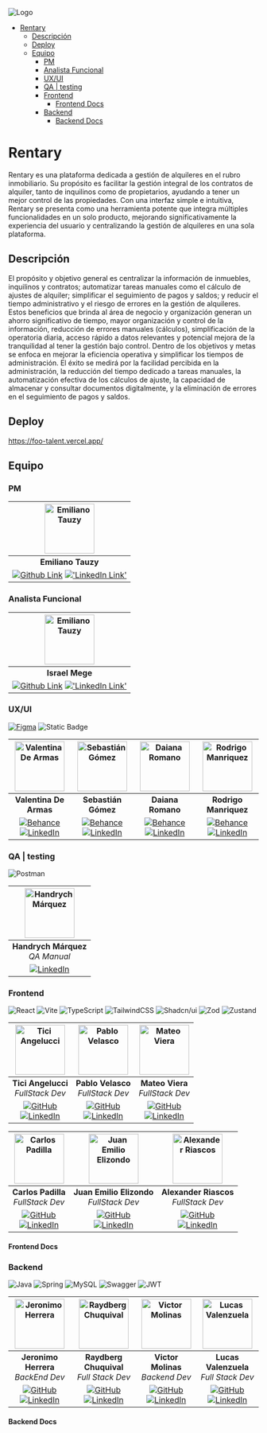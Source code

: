 ![Logo](https://media.discordapp.net/attachments/1357742314939744528/1367885932178706524/image.png?ex=6816368c&is=6814e50c&hm=521afbba95a80c4415df1bdd01fa27d0eac95ad948b59d0b7ccd28c8c9f56646&=&format=webp&quality=lossless)

- [Rentary](#rentary)
  - [Descripción](#descripción)
  - [Deploy](#deploy)
  - [Equipo](#equipo)
    - [PM](#pm)
    - [Analista Funcional](#analista-funcional)
    - [UX/UI](#uxui)
    - [QA | testing](#qa--testing)
    - [Frontend](#frontend)
      - [Frontend Docs](#frontend-docs)
    - [Backend](#backend)
      - [Backend Docs](#backend-docs)


# Rentary
Rentary es una plataforma dedicada a gestión de alquileres en el rubro inmobiliario. Su propósito es facilitar la gestión integral de los contratos de alquiler, tanto de inquilinos como de propietarios, ayudando a tener un mejor control de las propiedades. 
Con una interfaz simple e intuitiva, Rentary se presenta como una herramienta potente que integra múltiples funcionalidades en un solo producto, mejorando significativamente la experiencia del usuario y centralizando la gestión de alquileres en una sola plataforma.

## Descripción

El propósito y objetivo general es centralizar la información de inmuebles, inquilinos y contratos; automatizar tareas manuales como el cálculo de ajustes de alquiler; simplificar el seguimiento de pagos y saldos; y reducir el tiempo administrativo y el riesgo de errores en la gestión de alquileres.
Estos beneficios que brinda al área de negocio y organización generan un ahorro significativo de tiempo, mayor organización y control de la información, reducción de errores manuales (cálculos), simplificación de la operatoria diaria, acceso rápido a datos relevantes y potencial mejora de la tranquilidad al tener la gestión bajo control.
Dentro de los objetivos y metas se enfoca en mejorar la eficiencia operativa y simplificar los tiempos de administración. El éxito se medirá por la facilidad percibida en la administración, la reducción del tiempo dedicado a tareas manuales, la automatización efectiva de los cálculos de ajuste, la capacidad de almacenar y consultar documentos digitalmente, y la eliminación de errores en el seguimiento de pagos y saldos.

## Deploy
https://foo-talent.vercel.app/

## Equipo

### PM

| <img src="https://avatars.githubusercontent.com/u/115730415?v=4" alt="Emiliano Tauzy" width="100" height="100" /> |
|:-:|
| **Emiliano Tauzy** |
|[![Github Link](https://img.shields.io/badge/github-%23121011.svg?&style=for-the-badge&logo=github&logoColor=white 'Github Link')](https://github.com/ETauzy) [!['LinkedIn Link'](https://img.shields.io/badge/linkedin%20-%230077B5.svg?&style=for-the-badge&logo=linkedin&logoColor=white 'LinkedIn Link')](https://www.linkedin.com/in/emiliano-tauzy/) |

### Analista Funcional

|<img src="https://media.licdn.com/dms/image/v2/D4E03AQHj2C9wn1yvyg/profile-displayphoto-shrink_800_800/profile-displayphoto-shrink_800_800/0/1689869403382?e=1751500800&v=beta&t=KctkJqE-a1K1PgA6Nw0ghcTe0j4ww8wST_NONRAfVJo" alt="Emiliano Tauzy" width="100" height="100" />|
|:-:|
| **Israel Mege** |
| [![Github Link](https://img.shields.io/badge/github-%23121011.svg?&style=for-the-badge&logo=github&logoColor=white 'Github Link')](https://github.com/Israel-Mege) [!['LinkedIn Link'](https://img.shields.io/badge/linkedin%20-%230077B5.svg?&style=for-the-badge&logo=linkedin&logoColor=white 'LinkedIn Link')](https://www.linkedin.com/in/israel-mege-98a03014b/) |

### UX/UI

[![Figma](https://img.shields.io/badge/figma-%23F24E1E.svg?style=for-the-badge&logo=figma&logoColor=white)](https://www.figma.com/design/0Hm17LSKgcmvRU88KWleov/FooTalent----Rentary?node-id=0-1&p=f&t=sy3aqUI3b4fbiJga-0) ![Static Badge](https://img.shields.io/badge/ux-tweak?style=for-the-badge&label=Tweak&labelColor=%23ffaf0f&color=%23ffaf0f&link=https%3A%2F%2Fwww.uxtweak.com%2F)



|<img src="https://media.licdn.com/dms/image/v2/D4D03AQHY7DLB8pepQg/profile-displayphoto-shrink_800_800/profile-displayphoto-shrink_800_800/0/1719027465917?e=1751500800&v=beta&t=0182GteP94xBUfAFIzN5kwfH2R7QvgUytf96uYeASlY" width="100" height="100" alt="Valentina De Armas">|<img src="https://media.licdn.com/dms/image/v2/D4D03AQEB1mmPXzqisA/profile-displayphoto-shrink_800_800/B4DZX82DxhGkAc-/0/1743703784985?e=1751500800&v=beta&t=IkeSPKx4OgqaYlR2MzON28r4SsvpX73pjABdPG09GOI" width="100" height="100" alt="Sebastián Gómez">|<img src="https://media.licdn.com/dms/image/v2/D4D03AQEDq0mTDEpjNQ/profile-displayphoto-shrink_800_800/profile-displayphoto-shrink_800_800/0/1675814382529?e=1751500800&v=beta&t=Hb_dEAZJXPrxJGAbarMt1Ap5YssfPkbiP6D6UQHmK-Y" width="100" height="100" alt="Daiana Romano">|<img src="https://media.discordapp.net/attachments/1366936047170355252/1367945465915637760/avatar1_1.png?ex=68166dfe&is=68151c7e&hm=1e6f47fc21f77f31fc6dabb819b5542a4f9a97cc172ee2dc2319e102de681e4a&=&format=webp&quality=lossless" width="100" height="100" alt="Rodrigo Manriquez">|
| :--: | :--: | :--: | :--: |
|**Valentina De Armas**|**Sebastián Gómez**|**Daiana Romano**|**Rodrigo Manriquez**|
|[![Behance](https://img.shields.io/badge/Behance-1769FF?style=for-the-badge&logo=Behance&logoColor=white)](https://www.behance.net/valentinadearmas) [![LinkedIn](https://img.shields.io/badge/LinkedIn-0A66C2?style=for-the-badge&logo=LinkedIn&logoColor=white)](https://www.linkedin.com/in/valentina-de-armas) | [![Behance](https://img.shields.io/badge/Behance-1769FF?style=for-the-badge&logo=Behance&logoColor=white)](https://www.behance.net/sebasrgomez90) [![LinkedIn](https://img.shields.io/badge/LinkedIn-0A66C2?style=for-the-badge&logo=LinkedIn&logoColor=white)](https://www.linkedin.com/in/sebasr-gomez90/) |[![Behance](https://img.shields.io/badge/Behance-1769FF?style=for-the-badge&logo=Behance&logoColor=white)]() [![LinkedIn](https://img.shields.io/badge/LinkedIn-0A66C2?style=for-the-badge&logo=LinkedIn&logoColor=white)](https://www.linkedin.com/in/daianaromano/) | [![Behance](https://img.shields.io/badge/Behance-1769FF?style=for-the-badge&logo=Behance&logoColor=white)](https://www.behance.net/rodrigomanriqu7) [![LinkedIn](https://img.shields.io/badge/LinkedIn-0A66C2?style=for-the-badge&logo=LinkedIn&logoColor=white)](https://www.linkedin.com/in/romanriquez/) |

### QA | testing

![Postman](https://img.shields.io/badge/Postman-FF6C37?style=for-the-badge&logo=postman&logoColor=white)

|<img src="https://media.licdn.com/dms/image/v2/D4E35AQH3B7hb3UUnVw/profile-framedphoto-shrink_800_800/profile-framedphoto-shrink_800_800/0/1679417827951?e=1746817200&v=beta&t=IDqWdXv9ma9uvg15Bf-ngr2M6bECNT9cVEaQplmaoVw" width="100" height="100" alt="Handrych Márquez">|
|:--:|
|**Handrych Márquez**<br>*QA Manual*|
|[![LinkedIn](https://img.shields.io/badge/linkedin-%230077B5.svg?style=for-the-badge&logo=linkedin&logoColor=white)](https://www.linkedin.com/in/handrych-m%C3%A1rquez/)|


### Frontend

![React](https://img.shields.io/badge/react-%2320232a.svg?style=for-the-badge&logo=react&logoColor=%2361DAFB) ![Vite](https://img.shields.io/badge/vite-%23646CFF.svg?style=for-the-badge&logo=vite&logoColor=white) ![TypeScript](https://img.shields.io/badge/typescript-%23007ACC.svg?style=for-the-badge&logo=typescript&logoColor=white) ![TailwindCSS](https://img.shields.io/badge/tailwindcss-%2338B2AC.svg?style=for-the-badge&logo=tailwind-css&logoColor=white) ![Shadcn/ui](https://img.shields.io/badge/shadcn/ui-8A2BE2?style=for-the-badge&2F&logo=shadcnui&color=131316) ![Zod](https://img.shields.io/badge/zod-%233068b7.svg?style=for-the-badge&logo=zod&logoColor=white) ![Zustand](https://img.shields.io/badge/Zustand-000000?style=for-the-badge&logo=react)


|<img src="https://media.licdn.com/dms/image/v2/D4D35AQErCpA6eXzbhg/profile-framedphoto-shrink_400_400/B4DZYVqQFsH4Ak-/0/1744120120094?e=1745434800&v=beta&t=VeOy841Rxiy9Ait3GB9AxT8tz5TuzqSbNlNlViA26e0" width="100" height="100" alt="Tici Angelucci">|<img src="https://avatars.githubusercontent.com/u/119269816?s=400&u=887f6ab01a1fec45f04a77e08714a332f3678b85&v=4" width="100" height="100" alt="Pablo Velasco">|<img src="https://avatars.githubusercontent.com/u/74475447?v=4" width="100" height="100" alt="Mateo Viera">|
|:--:|:--:|:--:|
|**Tici Angelucci**<br>*FullStack Dev*|**Pablo Velasco**<br>*FullStack Dev*|**Mateo Viera**<br>*FullStack Dev*|
|[![GitHub](https://img.shields.io/badge/github-%23121011.svg?style=for-the-badge&logo=github&logoColor=white)](https://github.com/ticiAngelucci)<br>[![LinkedIn](https://img.shields.io/badge/linkedin-%230077B5.svg?style=for-the-badge&logo=linkedin&logoColor=white)](https://www.linkedin.com/in/ticiana-angelucci-12098b23a/)|[![GitHub](https://img.shields.io/badge/github-%23121011.svg?style=for-the-badge&logo=github&logoColor=white)](https://github.com/Pablo-r-stack)<br>[![LinkedIn](https://img.shields.io/badge/linkedin-%230077B5.svg?style=for-the-badge&logo=linkedin&logoColor=white)](https://www.linkedin.com/in/pablo-r-velasco/)|[![GitHub](https://img.shields.io/badge/github-%23121011.svg?style=for-the-badge&logo=github&logoColor=white)](https://github.com/mateoviera)<br>[![LinkedIn](https://img.shields.io/badge/linkedin-%230077B5.svg?style=for-the-badge&logo=linkedin&logoColor=white)](https://www.linkedin.com/in/mateoviera/)|

|<img src="https://avatars.githubusercontent.com/u/101229982?v=4" width="100" height="100" alt="Carlos Padilla">|<img src="https://avatars.githubusercontent.com/u/106024573?v=4" width="100" height="100" alt="Juan Emilio Elizondo">|<img src="https://media.licdn.com/dms/image/v2/D5603AQGPG0Acb3JWFg/profile-displayphoto-shrink_800_800/profile-displayphoto-shrink_800_800/0/1731003773156?e=1751500800&v=beta&t=i1tsrU4Ebjmnh2k6Y8pkJGXXxyfg6xYY_7toO1cCdP0" width="100" height="100" alt="Alexander Riascos">|
|:--:|:--:|:--:|
|**Carlos Padilla**<br>*FullStack Dev*|**Juan Emilio Elizondo**<br>*FullStack Dev*|**Alexander Riascos**<br>*FullStack Dev*|
|[![GitHub](https://img.shields.io/badge/github-%23121011.svg?style=for-the-badge&logo=github&logoColor=white)](https://github.com/CarlosPad08)<br>[![LinkedIn](https://img.shields.io/badge/linkedin-%230077B5.svg?style=for-the-badge&logo=linkedin&logoColor=white)](https://www.linkedin.com/in/carlospadillamesa/)|[![GitHub](https://img.shields.io/badge/github-%23121011.svg?style=for-the-badge&logo=github&logoColor=white)](https://github.com/Juane2305)<br>[![LinkedIn](https://img.shields.io/badge/linkedin-%230077B5.svg?style=for-the-badge&logo=linkedin&logoColor=white)](https://www.linkedin.com/in/juan-emilio-elizondo/)|[![GitHub](https://img.shields.io/badge/github-%23121011.svg?style=for-the-badge&logo=github&logoColor=white)](https://github.com/X4Nn3R)<br>[![LinkedIn](https://img.shields.io/badge/linkedin-%230077B5.svg?style=for-the-badge&logo=linkedin&logoColor=white)](https://www.linkedin.com/in/alex-riascos/)|

#### Frontend Docs


### Backend

![Java](https://img.shields.io/badge/java-%23ED8B00.svg?style=for-the-badge&logo=openjdk&logoColor=white) ![Spring](https://img.shields.io/badge/spring-%236DB33F.svg?style=for-the-badge&logo=spring&logoColor=white) ![MySQL](https://img.shields.io/badge/mysql-4479A1.svg?style=for-the-badge&logo=mysql&logoColor=white) ![Swagger](https://img.shields.io/badge/-Swagger-%23Clojure?style=for-the-badge&logo=swagger&logoColor=white) ![JWT](https://img.shields.io/badge/JWT-black?style=for-the-badge&logo=JSON%20web%20tokens)

|<img src="https://avatars.githubusercontent.com/u/174382881?s=400&u=ad65a572a2893d76bb0ce01247a5fac787e2dec0&v=4" width="100" height="100" alt="Jeronimo Herrera">|<img src="https://avatars.githubusercontent.com/u/144204205?s=400&u=098fe0c3fdb6cce14a9c14187111396ed954c9a3&v=4" width="100" height="100" alt="Raydberg Chuquival">|<img src="https://avatars.githubusercontent.com/u/85854406?s=400&u=887f6ab01a1fec45f04a77e08714a332f3678b85&v=4" width="100" height="100" alt="Victor Molinas">|<img src="https://avatars.githubusercontent.com/u/166732351?v=4" width="100" height="100" alt="Lucas Valenzuela">|
|:-:|:-:|:-:|:-:|
|**Jeronimo Herrera**<br>*BackEnd Dev*|**Raydberg Chuquival**<br>*Full Stack Dev*|**Victor Molinas**<br>*Backend Dev*|**Lucas Valenzuela**<br>*Full Stack Dev*|
|[![GitHub](https://img.shields.io/badge/github-%23121011.svg?style=for-the-badge&logo=github&logoColor=white)](https://github.com/Jerozh)<br>[![LinkedIn](https://img.shields.io/badge/linkedin-%230077B5.svg?style=for-the-badge&logo=linkedin&logoColor=white)](https://www.linkedin.com/in/jeroh90/)|[![GitHub](https://img.shields.io/badge/github-%23121011.svg?style=for-the-badge&logo=github&logoColor=white)](https://github.com/Raydberg)<br>[![LinkedIn](https://img.shields.io/badge/linkedin-%230077B5.svg?style=for-the-badge&logo=linkedin&logoColor=white)](https://www.linkedin.com/in/raydbergchuquival)|[![GitHub](https://img.shields.io/badge/github-%23121011.svg?style=for-the-badge&logo=github&logoColor=white)](https://github.com/vmolinas)<br>[![LinkedIn](https://img.shields.io/badge/linkedin-%230077B5.svg?style=for-the-badge&logo=linkedin&logoColor=white)](https://www.linkedin.com/in/vmolinasg/)|[![GitHub](https://img.shields.io/badge/github-%23121011.svg?style=for-the-badge&logo=github&logoColor=white)](https://github.com/Lucascabj4710)<br>[![LinkedIn](https://img.shields.io/badge/linkedin-%230077B5.svg?style=for-the-badge&logo=linkedin&logoColor=white)](https://www.linkedin.com/in/lucas-martin-valenzuela-193470268/)|

#### Backend Docs
